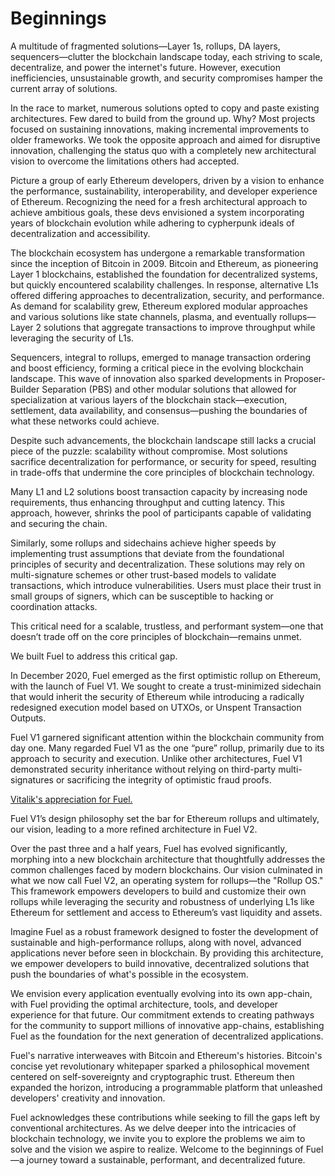 # Beginnings

A multitude of fragmented solutions—Layer 1s, rollups, DA layers, sequencers—clutter the blockchain landscape today, each striving to scale, decentralize, and power the internet's future. However, execution inefficiencies, unsustainable growth, and security compromises hamper the current array of solutions.

In the race to market, numerous solutions opted to copy and paste existing architectures. Few dared to build from the ground up. Why? Most projects focused on sustaining innovations, making incremental improvements to older frameworks. We took the opposite approach and aimed for disruptive innovation, challenging the status quo with a completely new architectural vision to overcome the limitations others had accepted.

Picture a group of early Ethereum developers, driven by a vision to enhance the performance, sustainability, interoperability, and developer experience of Ethereum. Recognizing the need for a fresh architectural approach to achieve ambitious goals, these devs envisioned a system incorporating years of blockchain evolution while adhering to cypherpunk ideals of decentralization and accessibility.

The blockchain ecosystem has undergone a remarkable transformation since the inception of Bitcoin in 2009. Bitcoin and Ethereum, as pioneering Layer 1 blockchains, established the foundation for decentralized systems, but quickly encountered scalability challenges. In response, alternative L1s offered differing approaches to decentralization, security, and performance. As demand for scalability grew, Ethereum explored modular approaches and various solutions like state channels, plasma, and eventually rollups—Layer 2 solutions that aggregate transactions to improve throughput while leveraging the security of L1s.

Sequencers, integral to rollups, emerged to manage transaction ordering and boost efficiency, forming a critical piece in the evolving blockchain landscape. This wave of innovation also sparked developments in Proposer-Builder Separation (PBS) and other modular solutions that allowed for specialization at various layers of the blockchain stack—execution, settlement, data availability, and consensus—pushing the boundaries of what these networks could achieve.

Despite such advancements, the blockchain landscape still lacks a crucial piece of the puzzle: scalability without compromise. Most solutions sacrifice decentralization for performance, or security for speed, resulting in trade-offs that undermine the core principles of blockchain technology.

Many L1 and L2 solutions boost transaction capacity by increasing node requirements, thus enhancing throughput and cutting latency. This approach, however, shrinks the pool of participants capable of validating and securing the chain.

Similarly, some rollups and sidechains achieve higher speeds by implementing trust assumptions that deviate from the foundational principles of security and decentralization. These solutions may rely on multi-signature schemes or other trust-based models to validate transactions, which introduce vulnerabilities. Users must place their trust in small groups of signers, which can be susceptible to hacking or coordination attacks.

This critical need for a scalable, trustless, and performant system—one that doesn’t trade off on the core principles of blockchain—remains unmet.

We built Fuel to address this critical gap.

In December 2020, Fuel emerged as the first optimistic rollup on Ethereum, with the launch of Fuel V1. We sought to create a trust-minimized sidechain that would inherit the security of Ethereum while introducing a radically redesigned execution model based on UTXOs, or Unspent Transaction Outputs.

Fuel V1 garnered significant attention within the blockchain community from day one. Many regarded Fuel V1 as the one “pure” rollup, primarily due to its approach to security and execution. Unlike other architectures, Fuel V1 demonstrated security inheritance without relying on third-party multi-signatures or sacrificing the integrity of optimistic fraud proofs. 

[Vitalik's appreciation for Fuel.](https://x.com/vitalikbuterin/status/1838862177824051712?s=46&t=fyJoiPJn7gE_VIRS05WBaQ)

Fuel V1’s design philosophy set the bar for Ethereum rollups and ultimately, our vision, leading to a more refined architecture in Fuel V2.

Over the past three and a half years, Fuel has evolved significantly, morphing into a new blockchain architecture that thoughtfully addresses the common challenges faced by modern blockchains. Our vision culminated in what we now call Fuel V2, an operating system for rollups—the "Rollup OS." This framework empowers developers to build and customize their own rollups while leveraging the security and robustness of underlying L1s like Ethereum for settlement and access to Ethereum’s vast liquidity and assets.

Imagine Fuel as a robust framework designed to foster the development of sustainable and high-performance rollups, along with novel, advanced applications never before seen in blockchain. By providing this architecture, we empower developers to build innovative, decentralized solutions that push the boundaries of what's possible in the ecosystem.

We envision every application eventually evolving into its own app-chain, with Fuel providing the optimal architecture, tools, and developer experience for that future. Our commitment extends to creating pathways for the community to support millions of innovative app-chains, establishing Fuel as the foundation for the next generation of decentralized applications.

Fuel's narrative interweaves with Bitcoin and Ethereum's histories. Bitcoin's concise yet revolutionary whitepaper sparked a philosophical movement centered on self-sovereignty and cryptographic trust. Ethereum then expanded the horizon, introducing a programmable platform that unleashed developers' creativity and innovation.

Fuel acknowledges these contributions while seeking to fill the gaps left by conventional architectures. As we delve deeper into the intricacies of blockchain technology, we invite you to explore the problems we aim to solve and the vision we aspire to realize. Welcome to the beginnings of Fuel—a journey toward a sustainable, performant, and decentralized future.
